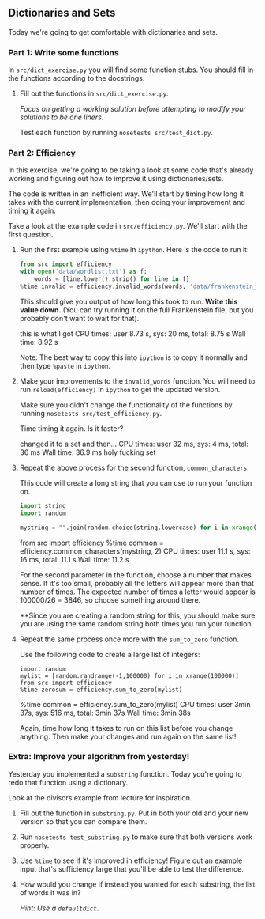 ## Dictionaries and Sets

Today we're going to get comfortable with dictionaries and sets.

### Part 1: Write some functions

In `src/dict_exercise.py` you will find some function stubs. You should fill in the functions according to the docstrings.

1. Fill out the functions in `src/dict_exercise.py`.

    *Focus on getting a working solution before attempting to modify your solutions to be one liners.*

    Test each function by running `nosetests src/test_dict.py`.

### Part 2: Efficiency

In this exercise, we're going to be taking a look at some code that's already working and figuring out how to improve it using dictionaries/sets.

The code is written in an inefficient way. We'll start by timing how long it takes with the current implementation, then doing your improvement and timing it again.

Take a look at the example code in `src/efficiency.py`. We'll start with the first question.

1. Run the first example using `%time` in `ipython`. Here is the code to run it:

    ```python
    from src import efficiency
    with open('data/wordlist.txt') as f:
        words = [line.lower().strip() for line in f]
    %time invalid = efficiency.invalid_words(words, 'data/frankenstein_small.txt')
    ```

    This should give you output of how long this took to run. **Write this value down.** (You can try running it on the full Frankenstein file, but you probably don't want to wait for that).

    this is what I got
    CPU times: user 8.73 s, sys: 20 ms, total: 8.75 s
    Wall time: 8.92 s

    Note: The best way to copy this into `ipython` is to copy it normally and then type `%paste` in `ipython`.

2. Make your improvements to the `invalid_words` function. You will need to run `reload(efficiency)` in `ipython` to get the updated version.

    Make sure you didn't change the functionality of the functions by running `nosetests src/test_efficiency.py`.

    Time timing it again. Is it faster?

    changed it to a set and then...
    CPU times: user 32 ms, sys: 4 ms, total: 36 ms
    Wall time: 36.9 ms
    holy fucking set

3. Repeat the above process for the second function, `common_characters`.

    This code will create a long string that you can use to run your function on.

    ```python
    import string
    import random

    mystring = "".join(random.choice(string.lowercase) for i in xrange(100000))
    ```
    from src import efficiency
    %time common = efficiency.common_characters(mystring, 2)
    CPU times: user 11.1 s, sys: 16 ms, total: 11.1 s
    Wall time: 11.2 s




    For the second parameter in the function, choose a number that makes sense. If it's too small, probably all the letters will appear more than that number of times. The expected number of times a letter would appear is 100000/26 = 3846, so choose something around there.

    **Since you are creating a random string for this, you should make sure you are using the same random string both times you run your function.

4. Repeat the same process once more with the `sum_to_zero` function.

    Use the following code to create a large list of integers:

    ```python.
    import random
    mylist = [random.randrange(-1,100000) for i in xrange(100000)]
    from src import efficiency
    %time zerosum = efficiency.sum_to_zero(mylist)
    ```
    %time common = efficiency.sum_to_zero(mylist)
    CPU times: user 3min 37s, sys: 516 ms, total: 3min 37s
    Wall time: 3min 38s


    Again, time how long it takes to run on this list before you change anything. Then make your changes and run again on the same list!

### Extra: Improve your algorithm from yesterday!

Yesterday you implemented a `substring` function. Today you're going to redo that function using a dictionary.

Look at the divisors example from lecture for inspiration.

1. Fill out the function in `substring.py`. Put in both your old and your new version so that you can compare them.

2. Run `nosetests test_substring.py` to make sure that both versions work properly.

3. Use `%time` to see if it's improved in efficiency! Figure out an example input that's sufficiency large that you'll be able to test the difference.

4. How would you change if instead you wanted for each substring, the list of words it was in?

    *Hint: Use a `defaultdict`*.
